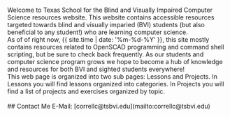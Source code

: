 <br>
Welcome to Texas School for the Blind and Visually Impaired Computer Science resources website. This website contains accessible resources targeted towards blind and visually imparied (BVI) students (but also beneficial to any student!) who are learning computer science.
<br>
As of of right now, {{ site.time | date: '%m-%d-%Y' }}, this site mostly contains resources related to OpenSCAD programming and command shell scripting, but be sure to check back frequently. As our students and computer science program grows we hope to become a hub of knowledge and resources for both BVI and sighted students everywhere!
<br>   
This web page is organized into two sub pages: Lessons and Projects. In Lessons you will find lessons organized into categories. In Projects you will find a list of projects and exercises organized by topic.
<br>
<br>    
## Contact Me
E-Mail: [correllc@tsbvi.edu](mailto:correllc@tsbvi.edu)